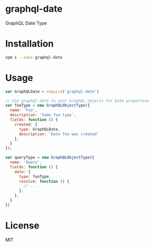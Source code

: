 # graphql-date
GraphQL Date Type

# Installation
```bash
npm i --save graphql-date
```

# Usage
```js
var GraphQLDate = require('graphql-date')

// Use graphql-date in your GraphQL objects for Date properties
var fooType = new GraphQLObjectType({
  name: 'Foo',
  description: 'Some foo type',
  fields: function () {
    created: {
      type: GraphQLDate,
      description: 'Date foo was created'
    },
  }
});

var queryType = new GraphQLObjectType({
  name: 'Query',
  fields: function () {
    date: {
      type: fooType,
      resolve: function () {
        // ...
      },
    },
  }
})
```

# License
MIT